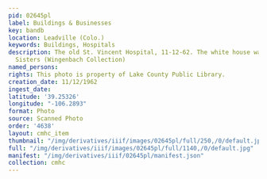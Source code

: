 ```yaml
---
pid: 02645pl
label: Buildings & Businesses
key: bandb
location: Leadville (Colo.)
keywords: Buildings, Hospitals
description: The old St. Vincent Hospital, 11-12-62. The white house was home to the
  Sisters (Wingenbach Collection)
named_persons: 
rights: This photo is property of Lake County Public Library.
creation_date: 11/12/1962
ingest_date: 
latitude: '39.25326'
longitude: "-106.2893"
format: Photo
source: Scanned Photo
order: '4638'
layout: cmhc_item
thumbnail: "/img/derivatives/iiif/images/02645pl/full/250,/0/default.jpg"
full: "/img/derivatives/iiif/images/02645pl/full/1140,/0/default.jpg"
manifest: "/img/derivatives/iiif/02645pl/manifest.json"
collection: cmhc
---
```

